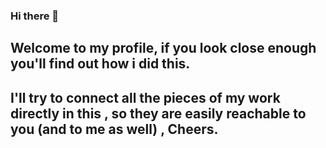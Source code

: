 ### Hi there 👋

## Welcome to my profile, if you look close enough you'll find out how i did this. 
## I'll try to connect all the pieces of my work directly in this , so they are easily reachable to you (and to me as well) , Cheers.

<!--
**onePlusHalf/onePlusHalf** is a ✨ _special_ ✨ repository because its `README.md` (this file) appears on your GitHub profile.

Here are some ideas to get you started:

- 🔭 I’m currently working on ...
- 🌱 I’m currently learning ...
- 👯 I’m looking to collaborate on ...
- 🤔 I’m looking for help with ...
- 💬 Ask me about ...
- 📫 How to reach me: ...
- 😄 Pronouns: ...
- ⚡ Fun fact: ...
-->
